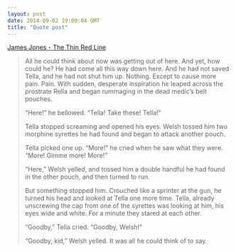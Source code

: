 ```yaml
---
layout: post
date: 2014-09-02 19:00:04 GMT
title: "Quote post"
---
```

<a href="http://www.amazon.in/gp/product/0385324081/ref=as_li_tl?ie=UTF8&camp=3626&creative=24822&creativeASIN=0385324081&linkCode=as2&tag=arpstum-21">James Jones - The Thin Red Line</a><img src="http://ir-in.amazon-adsystem.com/e/ir?t=arpstum-21&l=as2&o=31&a=0385324081" width="1" height="1" border="0" alt="" style="border:none !important; margin:0px !important;" />

<blockquote><p>All he could think about now was getting out of here. And yet, how could he? He had come all this way down here. And he had not saved Tella, and he had not shut him up. Nothing. Except to cause more pain. Pain. With sudden, desperate inspiration he leaped across the prostrate Rella and began rummaging in the dead medic’s belt pouches. </p>

<p>“Here!” he bellowed. “Tella! Take these! Tella!”</p>

<p>Tella stopped screaming and opened his eyes. Welsh tossed him two morphine syrettes he had found and began to attack another pouch. </p>

<p>Tella picked one up. “More!” he cried when he saw what they were. “More! Gimme more! More!” </p>

<p>“Here,” Welsh yelled, and tossed him a double handful he had found in the other pouch, and then turned to run. </p>

<p>But something stopped him. Crouched like a sprinter at the gun, he turned his head and looked at Tella one more time. Tella, already unscrewing the cap from one of the syrettes was looking at him, his eyes wide and white. For a minute they stared at each other. </p>

<p>“Goodby,” Tella cried. “Goodby, Welsh!”</p>

<p>“Goodby, kid,” Welsh yelled. It was all he could think of to say.</p></blockquote>